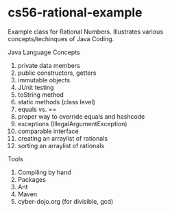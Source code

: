 # cs56-rational-example


Example class for Rational Numbers.  Illustrates various concepts/techinques of Java Coding.

Java Language Concepts

1. private data members
1. public constructors, getters
1. immutable objects
1. JUnit testing
1. toString method
1. static methods (class level)
1. equals vs. == 
1. proper way to override equals and hashcode
1. exceptions (IllegalArgumentException)
1. comparable interface
1. creating an arraylist of rationals
1. sorting an arraylist of rationals

Tools

1. Compiling by hand
1. Packages
1. Ant
1. Maven
1. cyber-dojo.org  (for divisible, gcd)


